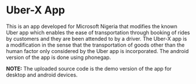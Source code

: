 # Uber-X App

This is an app developed for Microsoft Nigeria that modifies the known Uber app which enables the ease of transportation through booking of rides by customers and they are been attended to by a driver.
The Uber-X app is a modification in the sense that the transportation of goods other than the human factor only considered by the Uber app is incorporated.
The android version of the app is done using phonegap.

**NOTE:**
The uploaded source code is the demo version of the app for desktop and android devices.
 

